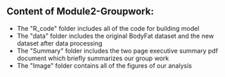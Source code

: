 ## Content of Module2-Groupwork:
- The "R_code" folder includes all of the code for building model
- The "data" folder includes the original BodyFat dataset and the new dataset after data processing
- The "Summary" folder includes the two page executive summary pdf document which briefly summarizes our group work
- The "Image" folder contains all of the figures of our analysis
